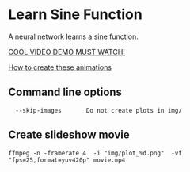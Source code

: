 # Learn Sine Function

A neural network learns a sine function.

[COOL VIDEO DEMO MUST WATCH!](https://www.youtube.com/watch/jzYQYGXYPpA)

[How to create these animations](https://philippantar.com/posts/one-way-to-generate-animations-with-keras/)

## Command line options

```
  --skip-images       Do not create plots in img/
```

## Create slideshow movie

```
ffmpeg -n -framerate 4  -i "img/plot_%d.png"  -vf "fps=25,format=yuv420p" movie.mp4
```

